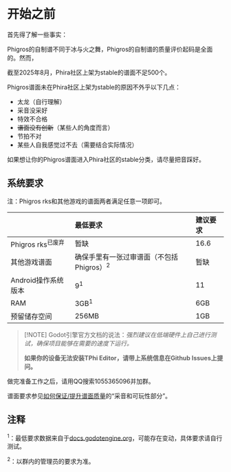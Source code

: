 # 开始之前

首先得了解一些事实：

Phigros的自制谱不同于冰与火之舞，Phigros的自制谱的质量评价起码是全面的。然而，

截至2025年8月，Phira社区上架为stable的谱面不足500个。

Phigros谱面未在Phira社区上架为stable的原因不外乎以下几点：

* 太龙（自行理解）
* 采音没采好
* 特效不合格
* ~~谱面没有创新~~（某些人的角度而言）
* 节拍不对
* 某些人自我感觉过不去（需要结合实际情况）

如果想让你的Phigros谱面进入Phira社区的stable分类，请尽量把音踩好。

## 系统要求

注：Phigros rks和其他游戏的谱面两者满足任意一项即可。

|  | 最低要求 | 建议要求 |
| :------ | :------ | :------ |
| Phigros rks<sup>已废弃</sup> | 暂缺 | 16.6 |
| 其他游戏谱面 | 确保手里有一张过审谱面（不包括Phigros）<sup>2</sup> | 暂缺 |
| Android操作系统版本 | 9<sup>1</sup> | 11 |
| RAM | 3GB<sup>1</sup> | 6GB |
| 预留储存空间 | 256MB | 1GB |

> [!NOTE] Godot引擎官方文档的说法：*强烈建议在低端硬件上自己进行测试，确保项目能够在需要的速度下运行。*
>
> **如果你的设备无法安装TPhi Editor，请带上系统信息在Github Issues上提问。**

做完准备工作之后，请用QQ搜索1055365096并加群。

谱面要求参见[如何保证/提升谱面质量](/stable-guide)的“采音和可玩性部分”。

## 注释

<sup>1</sup>：最低要求数据来自于[docs.godotengine.org](https://docs.godotengine.org/zh-cn/4.x/about/system_requirements.html#id2)，可能存在变动，具体要求请自行测试。

<sup>2</sup>：以群内的管理员的要求为准。